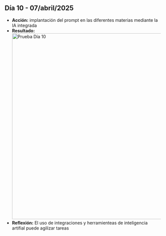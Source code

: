 ## Día 10 - 07/abril/2025  
  - **Acción:**   implantación del prompt en las diferentes materias mediante la IA integrada
  - **Resultado:** <img src="../assets/images/PruebaDia10.png" alt="Prueba Día 10" width="600" />
  - **Reflexión:** El uso de integraciones y herramienteas de inteligencia artifial puede agilizar tareas